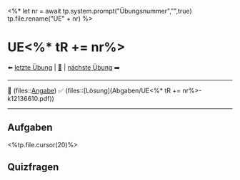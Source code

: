 <%*
let nr = await tp.system.prompt("Übungsnummer","",true)
tp.file.rename("UE" + nr)
%>

# UE<%* tR += nr%>

⬅️ <a href="./UE<%* tR += (parseInt(nr) - 1) %>.md" class="internal-link">letzte Übung</a> | [📓]({NOTES}%20Einführung%20Elektronik%20UE.md) | <a href="./UE<%* tR += (parseInt(nr) + 1) %>.md" class="internal-link">nächste Übung</a> ➡️ 

---

📝 (files::[Angabe](Übungsskriptum.pdf))
✅ (files::[Lösung](Abgaben/UE<%* tR += nr%>-k12136610.pdf))

---

## Aufgaben

<%tp.file.cursor(20)%>

## Quizfragen